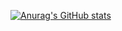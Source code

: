 [![Anurag's GitHub stats](https://github-readme-stats.vercel.app/api?username=d1m0s23)](https://github.com/anuraghazra/github-readme-stats)

